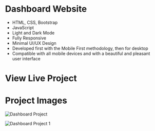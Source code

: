 # Dashboard Website

- HTML, CSS, Bootstrap
- JavaScript
- Light and Dark Mode
- Fully Responsive
- Minimal UI/UX Design
- Developed first with the Mobile First methodology, then for desktop
- Compatible with all mobile devices and with a beautiful and pleasant user interface

# View Live Project


# Project Images
![Dashboard Project](https://user-images.githubusercontent.com/71214929/171936272-817d93f6-b271-4445-93fe-8236e936e501.png)

![Dashboard Project 1](https://user-images.githubusercontent.com/71214929/171936287-f06d26af-4a84-4235-95f4-1f515f7de929.png)
